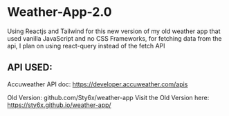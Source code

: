 # Weather-App-2.0
Using Reactjs and Tailwind for this new version of my old weather app that used vanilla JavaScript and no CSS Frameworks,
for fetching data from the api, I plan on using react-query instead of the fetch API


## API USED:
Accuweather API doc: https://developer.accuweather.com/apis

Old Version: github.com/Sty6x/weather-app
Visit the Old Version here: https://sty6x.github.io/weather-app/
